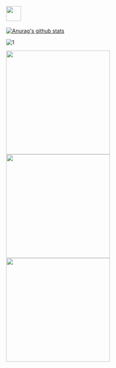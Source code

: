 ## <img height="40" src="https://media0.giphy.com/media/GLgPVZ5PLMOPe/giphy.gif?cid=ecf05e478rzi55b0ee9805pjeke4m62484hvcw61li83gth3&rid=giphy.gif"/>

[![Anurag's github stats](https://github-readme-stats.vercel.app/api?username=Bouncyyahomie&theme=blue-green)](https://github.com/Bouncyyahomie/github-readme-stats)

![1](https://github-readme-stats.vercel.app/api/top-langs/?username=Bouncyyahomie&theme=pink-green)

<div>
  <a href="https://www.buymeacoffee.com/kevcui" target="_blank"><img src="https://media.giphy.com/media/Vuw9m5wXviFIQ/source.gif" width="280" height="auto" /></a>
  <a href="https://www.buymeacoffee.com/kevcui" target="_blank"><img src="https://media.giphy.com/media/Vuw9m5wXviFIQ/source.gif" width="280" height="auto" /></a>
  <a href="https://www.buymeacoffee.com/kevcui" target="_blank"><img src="https://media.giphy.com/media/Vuw9m5wXviFIQ/source.gif" width="280" height="auto" /></a>
</div>
